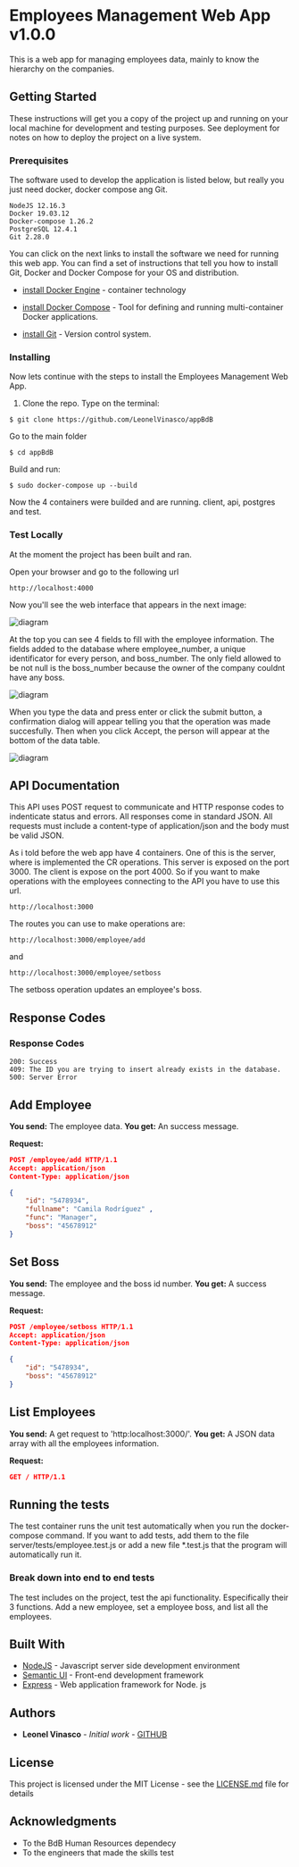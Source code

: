 # Employees Management Web App v1.0.0

This is a web app for managing employees data, mainly to know the hierarchy on the companies.

## Getting Started

These instructions will get you a copy of the project up and running on your local machine for development and testing purposes. See deployment for notes on how to deploy the project on a live system.

### Prerequisites

The software used to develop the application is listed below, but really you just need docker, docker compose ang Git.

```
NodeJS 12.16.3
Docker 19.03.12
Docker-compose 1.26.2
PostgreSQL 12.4.1
Git 2.28.0
```

You can click on the next links to install the software we need for running this web app. You can find a set of instructions that tell you how to install Git, Docker and Docker Compose for your OS and distribution.

* [install Docker Engine](https://docs.docker.com/engine/install/) - container technology

* [install Docker Compose](https://docs.docker.com/compose/install/) - Tool for defining and running multi-container Docker applications.

* [install Git](https://git-scm.com/book/en/v2/Getting-Started-Installing-Git) - Version control system.

### Installing

Now lets continue with the steps to install the Employees Management Web App. 


1) Clone the repo. Type on the terminal:

```
$ git clone https://github.com/LeonelVinasco/appBdB
```

Go to the main folder

```
$ cd appBdB
```

Build and run:

```
$ sudo docker-compose up --build

```
Now the 4 containers were builded and are running. client, api, postgres and test.


### Test Locally

At the moment the project has been built and ran. 

Open your browser and go to the following url

```
http://localhost:4000
```

Now you'll see the web interface that appears in the next image:

![diagram](readmeImage1.jpg)

At the top you can see 4 fields to fill with the employee information. The fields added to the database where employee_number, a unique identificator for every person, and boss_number. The only field allowed to be not null is the boss_number because the owner of the company couldnt have any boss.

![diagram](readmeImage2.jpg)

When you type the data and press enter or click the submit button, a confirmation dialog will appear telling you that the operation was made succesfully.
Then when you click Accept, the person will appear at the bottom of the data table.

![diagram](readmeImage3.jpg)

## API Documentation

This API uses POST request to communicate and HTTP response codes to indenticate status and errors. All responses come in standard JSON. All requests must include a content-type of application/json and the body must be valid JSON.

As i told before the web app have 4 containers. One of this is the server, where is implemented the CR operations. This server is exposed on the port 3000. The client is expose on the port 4000. So if you want to make operations with the employees connecting to the API you have to use this url.

```
http://localhost:3000
```

The routes you can use to make operations are:

```
http://localhost:3000/employee/add
```

and

```
http://localhost:3000/employee/setboss
```

The setboss operation updates an employee's boss.

## Response Codes 
### Response Codes
```
200: Success
409: The ID you are trying to insert already exists in the database.
500: Server Error
```
## Add Employee
**You send:**  The employee data.
**You get:** An success message.

**Request:**
```json
POST /employee/add HTTP/1.1
Accept: application/json
Content-Type: application/json

{
    "id": "5478934",
    "fullname": "Camila Rodríguez" ,
    "func": "Manager",
    "boss": "45678912"
}
```

## Set Boss
**You send:**  The employee and the boss id number.
**You get:** A success message.

**Request:**
```json
POST /employee/setboss HTTP/1.1
Accept: application/json
Content-Type: application/json

{
    "id": "5478934",
    "boss": "45678912"
}
```

## List Employees
**You send:**  A get request to 'http:localhost:3000/'.
**You get:** A JSON data array with all the employees information.

**Request:**
```json
GET / HTTP/1.1
```

## Running the tests

The test container runs the unit test automatically when you run the docker-compose command. If you want to add tests, add them to the file server/tests/employee.test.js or add a new file *.test.js that the program will automatically run it.


### Break down into end to end tests

The test includes on the project, test the api functionality. Especifically their 3 functions. Add a new employee, set a employee boss, and list all the employees.


## Built With

* [NodeJS](https://nodejs.org/es/docs/) - Javascript server side development environment 
* [Semantic UI](https://semantic-ui.com/) - Front-end development framework
* [Express](https://expressjs.com/) - Web application framework for Node. js


## Authors

* **Leonel Vinasco** - *Initial work* - [GITHUB](https://github.com/leonelvinasco)

## License

This project is licensed under the MIT License - see the [LICENSE.md](LICENSE.md) file for details

## Acknowledgments

* To the BdB Human Resources dependecy
* To the engineers that made the skills test
